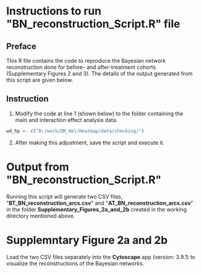 # Instructions to run "BN_reconstruction_Script.R" file
## Preface
This R file contains the code to reproduce the Bayesian network reconstruction done for before- and after-treatment cohorts (Supplementary Figures 2 and 3).
The details of the output generated from this script are given below.
## Instruction
1. Modify the code at line 1 (shown below) to the folder containing the main and interaction effect analysis data.
```R
wd_hp <- c("D:/work/DM_Hel/Heatmap/data/checking/")
```
2. After making this adjustment, save the script and execute it.

# Output from "BN_reconstruction_Script.R"
Running this script will generate two CSV files, "**BT_BN_reconstruction_arcs.csv**" and "**AT_BN_reconstruction_arcs.csv**" in the folder **Supplementary_Figures_2a_and_2b** created in the working directory mentioned above. 

# Supplemntary Figure 2a and 2b
Load the two CSV files separately into the **Cytoscape** app (version: 3.9.1) to visualize the reconstructions of the Bayesian networks.


